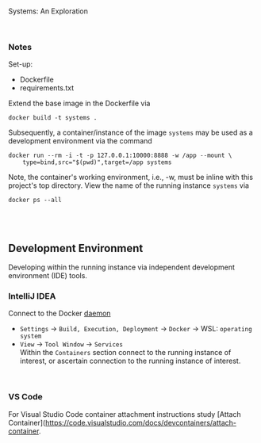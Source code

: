 <br>

Systems: An Exploration

<br>

### Notes

Set-up:

* Dockerfile
* requirements.txt

Extend the base image in the Dockerfile via

```shell
docker build -t systems .
```

Subsequently, a container/instance of the image `systems` may be used as a development environment via the command

```shell
docker run --rm -i -t -p 127.0.0.1:10000:8888 -w /app --mount \
    type=bind,src="$(pwd)",target=/app systems
```

Note, the container's working environment, i.e., -w, must be inline with this project's top directory.  View the name of the running instance ``systems`` via

```shell
docker ps --all
```

<br>
<br>

## Development Environment

Developing within the running instance via independent development environment (IDE) tools.

### IntelliJ IDEA

Connect to the Docker [daemon](https://www.jetbrains.com/help/idea/docker.html#connect_to_docker)
* `Settings` $\rightarrow$ `Build, Execution, Deployment` $\rightarrow$ `Docker` $\rightarrow$ WSL: `operating system`
* `View` $\rightarrow$ `Tool Window` $\rightarrow$ `Services` <br> Within the `Containers` section connect to the running instance of interest, or ascertain connection to the running instance of interest.

<br>

### VS Code

For Visual Studio Code container attachment instructions study [Attach Container](https://code.visualstudio.com/docs/devcontainers/attach-container.



<br>
<br>

<br>
<br>

<br>
<br>

<br>
<br>
